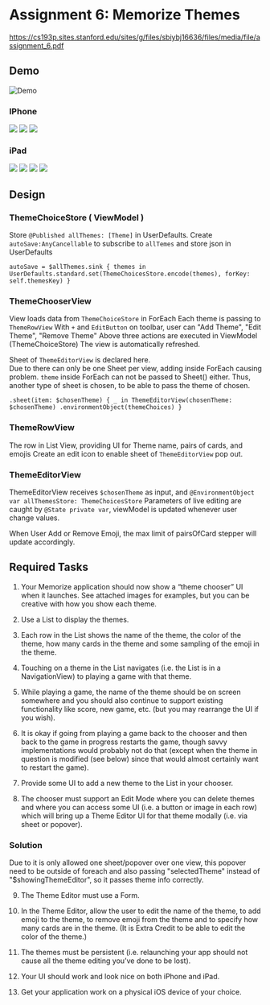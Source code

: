 # Assignment 6: Memorize Themes

https://cs193p.sites.stanford.edu/sites/g/files/sbiybj16636/files/media/file/assignment_6.pdf

## Demo
![Demo](Demo/Assignment6.gif)

### IPhone
<img src="Demo/ThemeChooser_iphone.png" >
<img src="Demo/ThemeChooser_Edit_iphone.png" >
<img src="Demo/ThemeEditor_iphone.png" >

### iPad
<img src="Demo/ThemeChooser_IPad.png" >
<img src="Demo/ThemeChooser_Edit_IPad.png" >
<img src="Demo/ThemeEditor_IPad.png" >
<img src="Demo/GameView_IPad.png" >



## Design
### ThemeChoiceStore   ( ViewModel )
Store `@Published allThemes: [Theme]` in UserDefaults.
Create `autoSave:AnyCancellable` to subscribe to  `allTemes`  and store json in UserDefaults 

`autoSave = $allThemes.sink { themes in
    UserDefaults.standard.set(ThemeChoicesStore.encode(themes), forKey: self.themesKey)
}`

### ThemeChooserView 
View loads data from `ThemeChoiceStore` in ForEach
Each theme is passing  to `ThemeRowView`
With `+` and `EditButton`  on toolbar, user can "Add Theme", "Edit Theme", "Remove Theme"
Above three actions are executed in ViewModel (ThemeChoiceStore)
The view is automatically refreshed.

Sheet of  `ThemeEditorView` is declared here.  
Due to there can only be one Sheet per view, adding inside ForEach causing problem.
`theme` inside ForEach can not be passed to Sheet() either.
Thus, another type of sheet is chosen, to be able to pass the theme of chosen.

`.sheet(item: $chosenTheme) { _ in
    ThemeEditorView(chosenTheme: $chosenTheme)
    .environmentObject(themeChoices)
}`


### ThemeRowView
The row in List View, providing UI for Theme name, pairs of cards, and emojis
Create an edit icon to enable sheet of  `ThemeEditorView` pop out.



### ThemeEditorView
ThemeEditorView receives `$chosenTheme` as input, and   `@EnvironmentObject var allThemesStore: ThemeChoicesStore`
Parameters of live editing are caught by `@State private var`, 
viewModel is updated whenever user change values.

When User Add or Remove Emoji, the max limit of pairsOfCard stepper will update accordingly.



## Required Tasks

1. Your Memorize application should now show a “theme chooser” UI when it launches.  See attached images for examples, but you can be creative with how you show each theme. 

2. Use a List to display the themes.

3. Each row in the List shows the name of  the theme, the color of  the theme, how many cards in the theme and some sampling of  the emoji in the theme.

4. Touching on a theme in the List navigates (i.e. the List is in a NavigationView) to playing a game with that theme. 

5. While playing a game, the name of  the theme should be on screen somewhere and you should also continue to support existing functionality like score, new game, etc. (but you may rearrange the UI if  you wish). 

6. It is okay if  going from playing a game back to the chooser and then back to the game in progress restarts the game, though savvy implementations would probably not do that (except when the theme in question is modified (see below) since that would almost certainly want to restart the game). 

7. Provide some UI to add a new theme to the List in your chooser. 

8. The chooser must support an Edit Mode where you can delete themes and where you can access some UI (i.e. a button or image in each row) which will bring up a Theme Editor UI for that theme modally (i.e. via sheet or popover). 

### Solution
Due to it is only allowed one sheet/popover over one view, this popover need to be outside of foreach and also passing "selectedTheme" instead of "$showingThemeEditor", so it passes theme info correctly.


9. The Theme Editor must use a Form. 

10. In the Theme Editor, allow the user to edit the name of  the theme, to add emoji to the theme, to remove emoji from the theme and to specify how many cards are in the theme.  (It is Extra Credit to be able to edit the color of  the theme.) 

11. The themes must be persistent (i.e. relaunching your app should not cause all the theme editing you’ve done to be lost). 

12. Your UI should work and look nice on both iPhone and iPad. 

13. Get your application work on a physical iOS device of  your choice.
